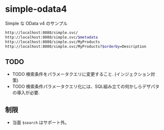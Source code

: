 # simple-odata4
Simple な OData v4 のサンプル

```sh
http://localhost:8080/simple.svc/
http://localhost:8080/simple.svc/$metadata
http://localhost:8080/simple.svc/MyProducts
http://localhost:8080/simple.svc/MyProducts?$orderby=Description
```

## TODO

- TODO 検索条件をパラメータクエリに変更すること. (インジェクション対策)
- TODO 検索条件パラメータクエリ化には、SQL組み立ての何かしらデザパタの導入が必要.

## 制限

- 当面 `$search` はサポート外。

